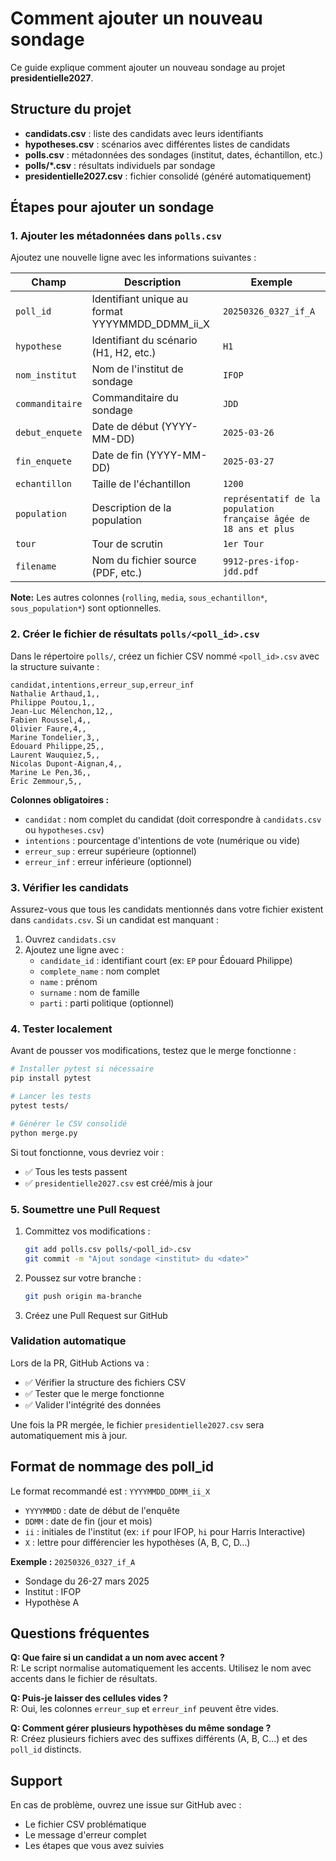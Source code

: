# Comment ajouter un nouveau sondage

Ce guide explique comment ajouter un nouveau sondage au projet **presidentielle2027**.

## Structure du projet

- **candidats.csv** : liste des candidats avec leurs identifiants
- **hypotheses.csv** : scénarios avec différentes listes de candidats
- **polls.csv** : métadonnées des sondages (institut, dates, échantillon, etc.)
- **polls/*.csv** : résultats individuels par sondage
- **presidentielle2027.csv** : fichier consolidé (généré automatiquement)

## Étapes pour ajouter un sondage

### 1. Ajouter les métadonnées dans `polls.csv`

Ajoutez une nouvelle ligne avec les informations suivantes :

| Champ | Description | Exemple |
|-------|-------------|---------|
| `poll_id` | Identifiant unique au format YYYYMMDD_DDMM_ii_X | `20250326_0327_if_A` |
| `hypothese` | Identifiant du scénario (H1, H2, etc.) | `H1` |
| `nom_institut` | Nom de l'institut de sondage | `IFOP` |
| `commanditaire` | Commanditaire du sondage | `JDD` |
| `debut_enquete` | Date de début (YYYY-MM-DD) | `2025-03-26` |
| `fin_enquete` | Date de fin (YYYY-MM-DD) | `2025-03-27` |
| `echantillon` | Taille de l'échantillon | `1200` |
| `population` | Description de la population | `représentatif de la population française âgée de 18 ans et plus` |
| `tour` | Tour de scrutin | `1er Tour` |
| `filename` | Nom du fichier source (PDF, etc.) | `9912-pres-ifop-jdd.pdf` |

**Note:** Les autres colonnes (`rolling`, `media`, `sous_echantillon*`, `sous_population*`) sont optionnelles.

### 2. Créer le fichier de résultats `polls/<poll_id>.csv`

Dans le répertoire `polls/`, créez un fichier CSV nommé `<poll_id>.csv` avec la structure suivante :

```csv
candidat,intentions,erreur_sup,erreur_inf
Nathalie Arthaud,1,,
Philippe Poutou,1,,
Jean-Luc Mélenchon,12,,
Fabien Roussel,4,,
Olivier Faure,4,,
Marine Tondelier,3,,
Édouard Philippe,25,,
Laurent Wauquiez,5,,
Nicolas Dupont-Aignan,4,,
Marine Le Pen,36,,
Éric Zemmour,5,,
```

**Colonnes obligatoires :**
- `candidat` : nom complet du candidat (doit correspondre à `candidats.csv` ou `hypotheses.csv`)
- `intentions` : pourcentage d'intentions de vote (numérique ou vide)
- `erreur_sup` : erreur supérieure (optionnel)
- `erreur_inf` : erreur inférieure (optionnel)

### 3. Vérifier les candidats

Assurez-vous que tous les candidats mentionnés dans votre fichier existent dans `candidats.csv`. Si un candidat est manquant :

1. Ouvrez `candidats.csv`
2. Ajoutez une ligne avec :
   - `candidate_id` : identifiant court (ex: `EP` pour Édouard Philippe)
   - `complete_name` : nom complet
   - `name` : prénom
   - `surname` : nom de famille
   - `parti` : parti politique (optionnel)

### 4. Tester localement

Avant de pousser vos modifications, testez que le merge fonctionne :

```bash
# Installer pytest si nécessaire
pip install pytest

# Lancer les tests
pytest tests/

# Générer le CSV consolidé
python merge.py
```

Si tout fonctionne, vous devriez voir :
- ✅ Tous les tests passent
- ✅ `presidentielle2027.csv` est créé/mis à jour

### 5. Soumettre une Pull Request

1. Committez vos modifications :
   ```bash
   git add polls.csv polls/<poll_id>.csv
   git commit -m "Ajout sondage <institut> du <date>"
   ```

2. Poussez sur votre branche :
   ```bash
   git push origin ma-branche
   ```

3. Créez une Pull Request sur GitHub

### Validation automatique

Lors de la PR, GitHub Actions va :
- ✅ Vérifier la structure des fichiers CSV
- ✅ Tester que le merge fonctionne
- ✅ Valider l'intégrité des données

Une fois la PR mergée, le fichier `presidentielle2027.csv` sera automatiquement mis à jour.

## Format de nommage des poll_id

Le format recommandé est : `YYYYMMDD_DDMM_ii_X`

- `YYYYMMDD` : date de début de l'enquête
- `DDMM` : date de fin (jour et mois)
- `ii` : initiales de l'institut (ex: `if` pour IFOP, `hi` pour Harris Interactive)
- `X` : lettre pour différencier les hypothèses (A, B, C, D...)

**Exemple :** `20250326_0327_if_A`
- Sondage du 26-27 mars 2025
- Institut : IFOP
- Hypothèse A

## Questions fréquentes

**Q: Que faire si un candidat a un nom avec accent ?**  
R: Le script normalise automatiquement les accents. Utilisez le nom avec accents dans le fichier de résultats.

**Q: Puis-je laisser des cellules vides ?**  
R: Oui, les colonnes `erreur_sup` et `erreur_inf` peuvent être vides.

**Q: Comment gérer plusieurs hypothèses du même sondage ?**  
R: Créez plusieurs fichiers avec des suffixes différents (A, B, C...) et des `poll_id` distincts.

## Support

En cas de problème, ouvrez une issue sur GitHub avec :
- Le fichier CSV problématique
- Le message d'erreur complet
- Les étapes que vous avez suivies
